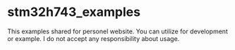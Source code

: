 # stm32h743_examples
This examples shared for personel website. You can utilize for development or example. I do not accept any responsibility about usage.
